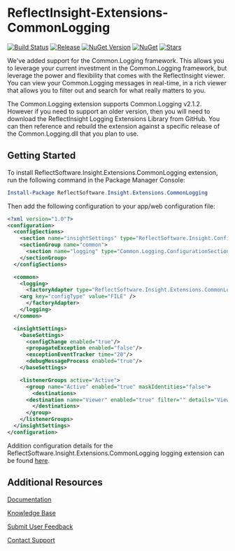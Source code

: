 # ReflectInsight-Extensions-CommonLogging

[![Build Status](https://ci.appveyor.com/api/projects/status/github/reflectsoftware/reflectinsight-extensions-commonlogging?svg=true)](https://ci.appveyor.com/project/reflectsoftware/reflectinsight-extensions-commonloggin)
[![Release](https://img.shields.io/github/release/reflectsoftware/reflectinsight-extensions-commonlogging.svg)](https://github.com/reflectsoftware/reflectinsight-extensions-commonlogging/releases/latest)
[![NuGet Version](http://img.shields.io/nuget/v/reflectsoftware.insight.extensions.commonlogging.svg?style=flat)](http://www.nuget.org/packages/ReflectSoftware.Insight.Extensions.CommonLogging/)
[![NuGet](https://img.shields.io/nuget/dt/reflectsoftware.insight.extensions.commonlogging.svg)](http://www.nuget.org/packages/ReflectSoftware.Insight.Extensions.CommonLogging/)
[![Stars](https://img.shields.io/github/stars/reflectsoftware/reflectinsight-extensions-commonlogging.svg)](https://github.com/reflectsoftware/reflectinsight-extensions-commonlogging/stargazers)


We've added support for the Common.Logging framework. This allows you to leverage your current investment in the Common.Logging framework, but leverage the power and flexibility that comes with the ReflectInsight viewer. You can view your Common.Logging messages in real-time, in a rich viewer that allows you to filter out and search for what really matters to you.

The Common.Logging extension supports Common.Logging v2.1.2. However if you need to support an older version, then you will need to download the ReflectInsight Logging Extensions Library from GitHub. You can then reference and rebuild the extension against a specific release of the Common.Logging.dll that you plan to use. 

## Getting Started

To install ReflectSoftware.Insight.Extensions.CommonLogging extension, run the following command in the Package Manager Console:

```powershell
Install-Package ReflectSoftware.Insight.Extensions.CommonLogging
```
Then add the following configuration to your app/web configuration file:

```xml	
<?xml version="1.0"?>
<configuration>
  <configSections>        
    <section name="insightSettings" type="ReflectSoftware.Insight.ConfigurationHandler,ReflectSoftware.Insight"/>
    <sectionGroup name="common">
      <section name="logging" type="Common.Logging.ConfigurationSectionHandler, Common.Logging" />
    </sectionGroup>
  </configSections>

  <common>
    <logging>
      <factoryAdapter type="ReflectSoftware.Insight.Extensions.CommonLogging.RIFactoryAdapter, ReflectSoftware.Insight.Extensions.CommonLogging">
	<arg key="configType" value="FILE" />
      </factoryAdapter>
    </logging>
  </common>

  <insightSettings>
    <baseSettings>
      <configChange enabled="true"/>      
      <propagateException enabled="false"/>      
      <exceptionEventTracker time="20"/>
      <debugMessageProcess enabled="true"/>
    </baseSettings>

    <listenerGroups active="Active">
      <group name="Active" enabled="true" maskIdentities="false">
        <destinations>
  	  <destination name="Viewer" enabled="true" filter="" details="Viewer"/>
        </destinations>
      </group>
    </listenerGroups>    
  </insightSettings>
</configuration>
```

Addition configuration details for the ReflectSoftware.Insight.Extensions.CommonLogging logging extension can be found [here](https://reflectsoftware.atlassian.net/wiki/display/RI5/ReflectInsight+5+documentation).

## Additional Resources

[Documentation](https://reflectsoftware.atlassian.net/wiki/display/RI5/ReflectInsight+5+documentation)

[Knowledge Base](http://reflectsoftware.uservoice.com/knowledgebase)

[Submit User Feedback](http://reflectsoftware.uservoice.com/forums/158277-reflectinsight-feedback)

[Contact Support](support@reflectsoftware.com)
